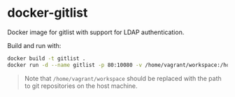 # docker-gitlist
Docker image for gitlist with support for LDAP authentication.

Build and run with:
```bash
docker build -t gitlist .
docker run -d --name gitlist -p 80:10080 -v /home/vagrant/workspace:/home/git/repositories/ gitlist && echo "Started"
```

> Note that `/home/vagrant/workspace` should be replaced with the path to git repositories on the host machine.

